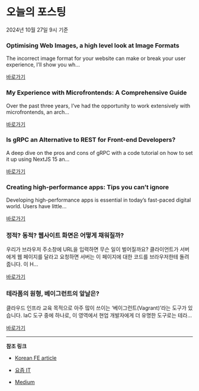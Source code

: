 # 오늘의 포스팅 
2024년 10월 27일 9시 기준 

### Optimising Web Images, a high level look at Image Formats 

 The incorrect image format for your website can make or break your user experience, I’ll show you wh... 

 [바로가기](https://medium.com/m/signin?actionUrl=https%3A%2F%2Fmedium.com%2F_%2Fbookmark%2Fp%2Fe71dd8c602a4&operation=register&redirect=https%3A%2F%2Fmedium.com%2Fjohn-lewis-software-engineering%2Foptimising-web-images-a-high-level-look-at-image-formats-e71dd8c602a4&source=------frontend---0-84----------frontend------bookmark_preview----44771fa7_15d2_472d_87b7_aad27b3d700a-------) 

### My Experience with Microfrontends: A Comprehensive Guide 

 Over the past three years, I’ve had the opportunity to work extensively with microfrontends, an arch... 

 [바로가기](https://medium.com/m/signin?actionUrl=https%3A%2F%2Fmedium.com%2F_%2Fbookmark%2Fp%2F33bdbc34ff04&operation=register&redirect=https%3A%2F%2Fmedium.com%2F%40ranuranjan25%2Fmy-experience-with-microfrontends-a-comprehensive-guide-33bdbc34ff04&source=------reactjs---0-84----------reactjs------bookmark_preview----9a529dfe_71bb_4291_a80e_6673624f61e6-------) 

### Is gRPC an Alternative to REST for Front-end Developers? 

 A deep dive on the pros and cons of gRPC with a code tutorial on how to set it up using NextJS 15 an... 

 [바로가기](https://medium.com/m/signin?actionUrl=https%3A%2F%2Fmedium.com%2F_%2Fbookmark%2Fp%2Fde40edb8e19d&operation=register&redirect=https%3A%2F%2Fmedium.com%2F%40metalabtech%2Fis-grpc-an-alternative-to-rest-for-front-end-developers-de40edb8e19d&source=------nextjs---0-84----------nextjs------bookmark_preview----69205629_bd0e_480e_9479_1e5a26b44ca0-------) 

### Creating high-performance apps: Tips you can’t ignore 

 Developing high-performance apps is essential in today’s fast-paced digital world. Users have little... 

 [바로가기](https://medium.com/m/signin?actionUrl=https%3A%2F%2Fmedium.com%2F_%2Fbookmark%2Fp%2F65c7d3324a59&operation=register&redirect=https%3A%2F%2Fmedium.com%2Ftech-x-humanity%2Fcreating-high-performance-apps-tips-you-cant-ignore-65c7d3324a59&source=------front_end_development---0-84----------front_end_development------bookmark_preview----e258c93b_5c8b_4c00_88ed_c51eddfeb94b-------) 

### 정적? 동적? 웹사이트 화면은 어떻게 채워질까? 

 우리가 브라우저 주소창에 URL을 입력하면 무슨 일이 벌어질까요? 클라이언트가 서버에게 웹 페이지를 달라고 요청하면 서버는 이 페이지에 대한 코드를 브라우저한테 돌려줍니다. 이 H... 

 [바로가기](https://yozm.wishket.com/magazine/detail/2817/) 

### 테라폼의 원형, 베이그런트의 앞날은? 

 클라우드 인프라 교육 목적으로 아주 많이 쓰이는 ‘베이그런트(Vagrant)’라는 도구가 있습니다. IaC 도구 중에 하나로, 이 영역에서 현업 개발자에게 더 유명한 도구로는 테라... 

 [바로가기](https://yozm.wishket.com/magazine/detail/2815/) 

---

**참조 링크**

- [Korean FE article](https://kofearticle.substack.com) 

- [요즘 IT](https://yozm.wishket.com/magazine) 

- [Medium](https://medium.com) 

